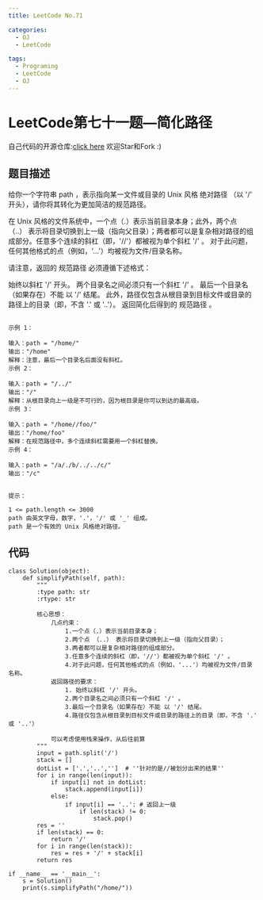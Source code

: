 ```yaml
---
title: LeetCode No.71

categories:
  - OJ
  - LeetCode

tags:
  - Programing
  - LeetCode
  - OJ
---
```


# LeetCode第七十一题—简化路径
自己代码的开源仓库:[click here](https://github.com/zs670980918/LeetCode_Coding_Record)  欢迎Star和Fork :)

## 题目描述
给你一个字符串 path ，表示指向某一文件或目录的 Unix 风格 绝对路径 （以 '/' 开头），请你将其转化为更加简洁的规范路径。

在 Unix 风格的文件系统中，一个点（.）表示当前目录本身；此外，两个点 （..） 表示将目录切换到上一级（指向父目录）；两者都可以是复杂相对路径的组成部分。任意多个连续的斜杠（即，'//'）都被视为单个斜杠 '/' 。 对于此问题，任何其他格式的点（例如，'...'）均被视为文件/目录名称。

请注意，返回的 规范路径 必须遵循下述格式：

始终以斜杠 '/' 开头。
两个目录名之间必须只有一个斜杠 '/' 。
最后一个目录名（如果存在）不能 以 '/' 结尾。
此外，路径仅包含从根目录到目标文件或目录的路径上的目录（即，不含 '.' 或 '..'）。
返回简化后得到的 规范路径 。

```

示例 1：

输入：path = "/home/"
输出："/home"
解释：注意，最后一个目录名后面没有斜杠。 
示例 2：

输入：path = "/../"
输出："/"
解释：从根目录向上一级是不可行的，因为根目录是你可以到达的最高级。
示例 3：

输入：path = "/home//foo/"
输出："/home/foo"
解释：在规范路径中，多个连续斜杠需要用一个斜杠替换。
示例 4：

输入：path = "/a/./b/../../c/"
输出："/c"
 

提示：

1 <= path.length <= 3000
path 由英文字母，数字，'.'，'/' 或 '_' 组成。
path 是一个有效的 Unix 风格绝对路径。
```

## 代码
```
class Solution(object):
    def simplifyPath(self, path):
        """
        :type path: str
        :rtype: str

        核心思想：
            几点约束：
                1.一个点（.）表示当前目录本身；
                2.两个点 （..） 表示将目录切换到上一级（指向父目录）；
                3.两者都可以是复杂相对路径的组成部分。
                3.任意多个连续的斜杠（即，'//'）都被视为单个斜杠 '/' 。
                4.对于此问题，任何其他格式的点（例如，'...'）均被视为文件/目录名称。
            返回路径的要求：
                1. 始终以斜杠 '/' 开头。
                2.两个目录名之间必须只有一个斜杠 '/' 。
                3.最后一个目录名（如果存在）不能 以 '/' 结尾。
                4.路径仅包含从根目录到目标文件或目录的路径上的目录（即，不含 '.' 或 '..'）

            可以考虑使用栈来操作，从后往前算
        """
        input = path.split('/')
        stack = []
        dotList = ['.','..','']  # ''针对的是//被划分出来的结果''
        for i in range(len(input)):
            if input[i] not in dotList:
                stack.append(input[i])
            else:
                if input[i] == '..': # 返回上一级
                    if len(stack) != 0:
                        stack.pop()
        res = ''
        if len(stack) == 0:
            return '/'
        for i in range(len(stack)):
            res = res + '/' + stack[i]
        return res

if __name__ == '__main__':
    s = Solution()
    print(s.simplifyPath("/home/"))

```